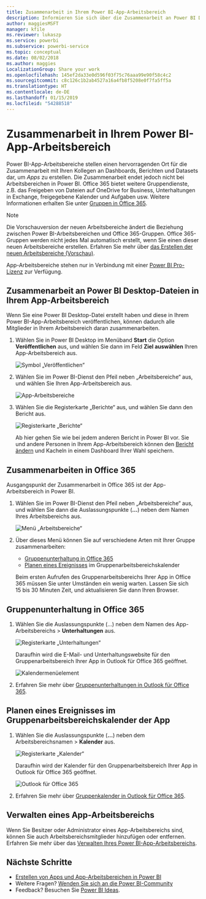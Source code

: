 ```yaml
---
title: Zusammenarbeit in Ihrem Power BI-App-Arbeitsbereich
description: Informieren Sie sich über die Zusammenarbeit an Power BI Desktop-Dateien in Ihrem App-Arbeitsbereich sowie über die Verwendung von Office 365-Diensten, z.B. über das Freigeben von Dateien in OneDrive for Business, Unterhaltungen in Exchange, im Kalender und in Aufgaben.
author: maggiesMSFT
manager: kfile
ms.reviewer: lukaszp
ms.service: powerbi
ms.subservice: powerbi-service
ms.topic: conceptual
ms.date: 08/02/2018
ms.author: maggies
LocalizationGroup: Share your work
ms.openlocfilehash: 145ef2da33e0d596f03f75c76aaa99e90f58c4c2
ms.sourcegitcommit: c8c126c1b2ab4527a16a4fb8f5208e0f7fa5ff5a
ms.translationtype: HT
ms.contentlocale: de-DE
ms.lasthandoff: 01/15/2019
ms.locfileid: "54288518"
---
```

# <a name="collaborate-in-your-power-bi-app-workspace"></a>Zusammenarbeit in Ihrem Power BI-App-Arbeitsbereich
Power BI-App-Arbeitsbereiche stellen einen hervorragenden Ort für die Zusammenarbeit mit Ihren Kollegen an Dashboards, Berichten und Datasets dar, um *Apps* zu erstellen. Die Zusammenarbeit endet jedoch nicht bei Arbeitsbereichen in Power BI. Office 365 bietet weitere Gruppendienste, z.B. das Freigeben von Dateien auf OneDrive for Business, Unterhaltungen in Exchange, freigegebene Kalender und Aufgaben usw. Weitere Informationen erhalten Sie unter [Gruppen in Office 365](https://support.office.com/article/Create-a-group-in-Office-365-7124dc4c-1de9-40d4-b096-e8add19209e9).

> [!NOTE]
> Die Vorschauversion der neuen Arbeitsbereiche ändert die Beziehung zwischen Power BI-Arbeitsbereichen und Office 365-Gruppen. Office 365-Gruppen werden nicht jedes Mal automatisch erstellt, wenn Sie einen dieser neuen Arbeitsbereiche erstellen. Erfahren Sie mehr über [das Erstellen der neuen Arbeitsbereiche (Vorschau)](service-create-the-new-workspaces.md).

App-Arbeitsbereiche stehen nur in Verbindung mit einer [Power BI Pro-Lizenz](service-features-license-type.md) zur Verfügung.

## <a name="collaborate-on-power-bi-desktop-files-in-your-app-workspace"></a>Zusammenarbeit an Power BI Desktop-Dateien in Ihrem App-Arbeitsbereich
Wenn Sie eine Power BI Desktop-Datei erstellt haben und diese in Ihrem Power BI-App-Arbeitsbereich veröffentlichen, können dadurch alle Mitglieder in Ihrem Arbeitsbereich daran zusammenarbeiten.

1. Wählen Sie in Power BI Desktop im Menüband **Start** die Option **Veröffentlichen** aus, und wählen Sie dann im Feld **Ziel auswählen** Ihren App-Arbeitsbereich aus.
   
    ![Symbol „Veröffentlichen“](media/service-collaborate-power-bi-workspace/power-bi-group-publish-pbix.png)
2. Wählen Sie im Power BI-Dienst den Pfeil neben „Arbeitsbereiche“ aus, und wählen Sie Ihren App-Arbeitsbereich aus.
   
    ![App-Arbeitsbereiche](media/service-collaborate-power-bi-workspace/power-bi-workspace-nav-arrow.png)
3. Wählen Sie die Registerkarte „Berichte“ aus, und wählen Sie dann den Bericht aus.
   
    ![Registerkarte „Berichte“](media/service-collaborate-power-bi-workspace/power-bi-workspace-report.png)
   
    Ab hier gehen Sie wie bei jedem anderen Bericht in Power BI vor. Sie und andere Personen in Ihrem App-Arbeitsbereich können den [Bericht ändern](consumer/end-user-reports.md) und Kacheln in einem Dashboard Ihrer Wahl speichern.

## <a name="collaborate-in-office-365"></a>Zusammenarbeiten in Office 365
Ausgangspunkt der Zusammenarbeit in Office 365 ist der App-Arbeitsbereich in Power BI.

1. Wählen Sie im Power BI-Dienst den Pfeil neben „Arbeitsbereiche“ aus, und wählen Sie dann die Auslassungspunkte (**...**) neben dem Namen Ihres Arbeitsbereichs aus. 
   
   ![Menü „Arbeitsbereiche“](media/service-collaborate-power-bi-workspace/power-bi-app-ellipsis.png)
2. Über dieses Menü können Sie auf verschiedene Arten mit Ihrer Gruppe zusammenarbeiten: 
   
   * [Gruppenunterhaltung in Office 365](service-collaborate-power-bi-workspace.md#have-a-group-conversation-in-office-365)
   * [Planen eines Ereignisses](service-collaborate-power-bi-workspace.md#schedule-an-event-on-the-group-workspace-calendar) im Gruppenarbeitsbereichskalender
   
   Beim ersten Aufrufen des Gruppenarbeitsbereichs Ihrer App in Office 365 müssen Sie unter Umständen ein wenig warten. Lassen Sie sich 15 bis 30 Minuten Zeit, und aktualisieren Sie dann Ihren Browser.

## <a name="have-a-group-conversation-in-office-365"></a>Gruppenunterhaltung in Office 365
1. Wählen Sie die Auslassungspunkte (...) neben dem Namen des App-Arbeitsbereichs \> **Unterhaltungen** aus. 
   
    ![Registerkarte „Unterhaltungen“](media/service-collaborate-power-bi-workspace/power-bi-app-ellipsis.png)
   
   Daraufhin wird die E-Mail- und Unterhaltungswebsite für den Gruppenarbeitsbereich Ihrer App in Outlook für Office 365 geöffnet.
   
   ![Kalendermenüelement](media/service-collaborate-power-bi-workspace/pbi_grps_o365convo.png)
2. Erfahren Sie mehr über [Gruppenunterhaltungen in Outlook für Office 365](https://support.office.com/Article/Have-a-group-conversation-a0482e24-a769-4e39-a5ba-a7c56e828b22).

## <a name="schedule-an-event-on-the-apps-group-workspace-calendar"></a>Planen eines Ereignisses im Gruppenarbeitsbereichskalender der App
1. Wählen Sie die Auslassungspunkte (**...**) neben dem Arbeitsbereichsnamen \> **Kalender** aus. 
   
   ![Registerkarte „Kalender“](media/service-collaborate-power-bi-workspace/power-bi-app-ellipsis.png)
   
   Daraufhin wird der Kalender für den Gruppenarbeitsbereich Ihrer App in Outlook für Office 365 geöffnet.
   
   ![Outlook für Office 365](media/service-collaborate-power-bi-workspace/pbi_grps_o365_calendar.png)
2. Erfahren Sie mehr über [Gruppenkalender in Outlook für Office 365](https://support.office.com/Article/Add-edit-and-subscribe-to-group-events-0cf1ad68-1034-4306-b367-d75e9818376a).

## <a name="manage-an-app-workspace"></a>Verwalten eines App-Arbeitsbereichs
Wenn Sie Besitzer oder Administrator eines App-Arbeitsbereichs sind, können Sie auch Arbeitsbereichsmitglieder hinzufügen oder entfernen. Erfahren Sie mehr über das [Verwalten Ihres Power BI-App-Arbeitsbereichs](service-manage-app-workspace-in-power-bi-and-office-365.md).

## <a name="next-steps"></a>Nächste Schritte
* [Erstellen von Apps und App-Arbeitsbereichen in Power BI](service-create-distribute-apps.md)
* Weitere Fragen? [Wenden Sie sich an die Power BI-Community](http://community.powerbi.com/)
* Feedback? Besuchen Sie [Power BI Ideas](https://ideas.powerbi.com/forums/265200-power-bi).

